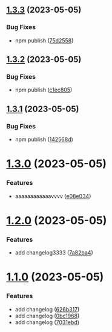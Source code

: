 ## [1.3.3](https://github.com/akinocccc/test/compare/v1.3.2...v1.3.3) (2023-05-05)


### Bug Fixes

* npm publish ([75d2558](https://github.com/akinocccc/test/commit/75d2558aa987b6b74df793562289ba61b505e87f))

## [1.3.2](https://github.com/akinocccc/test/compare/v1.3.1...v1.3.2) (2023-05-05)


### Bug Fixes

* npm publish ([c1ec805](https://github.com/akinocccc/test/commit/c1ec805bf5b052fb91e8250c97e8c3cae631bfb9))

## [1.3.1](https://github.com/akinocccc/test/compare/v1.3.0...v1.3.1) (2023-05-05)


### Bug Fixes

* npm publish ([142568d](https://github.com/akinocccc/test/commit/142568d9d1f0c05abe8cd1628f40336764f16ba4))

# [1.3.0](https://github.com/akinocccc/test/compare/v1.2.0...v1.3.0) (2023-05-05)


### Features

* aaaaaaaaaaaavvvv ([e08e034](https://github.com/akinocccc/test/commit/e08e0348d4587343e050807fb3eac07967a2b47f))

# [1.2.0](https://github.com/akinocccc/test/compare/v1.1.0...v1.2.0) (2023-05-05)


### Features

* add changelog3333 ([7a82ba4](https://github.com/akinocccc/test/commit/7a82ba4cb0a41f1d8aa3372ec0ae5c980c669b2f))

# [1.1.0](https://github.com/akinocccc/test/compare/v1.0.0...v1.1.0) (2023-05-05)


### Features

* add changelog ([626b317](https://github.com/akinocccc/test/commit/626b3170848e340ff7dd32f13ba647638f4cc6d3))
* add changelog ([0bc1968](https://github.com/akinocccc/test/commit/0bc196878e331d0778e783b3fd8ac1b7584aa774))
* add changelog ([7031ebd](https://github.com/akinocccc/test/commit/7031ebd5db0aa043e83de0f4cab123f23f4fb5a7))

